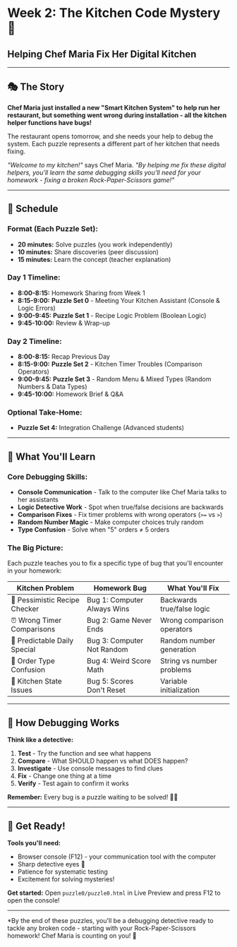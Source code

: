 # Week 2: The Kitchen Code Mystery 🍳
## Helping Chef Maria Fix Her Digital Kitchen

---

## 🎭 The Story

**Chef Maria just installed a new "Smart Kitchen System" to help run her restaurant, but something went wrong during installation - all the kitchen helper functions have bugs!**

The restaurant opens tomorrow, and she needs your help to debug the system. Each puzzle represents a different part of her kitchen that needs fixing.

*"Welcome to my kitchen!"* says Chef Maria. *"By helping me fix these digital helpers, you'll learn the same debugging skills you'll need for your homework - fixing a broken Rock-Paper-Scissors game!"*

---

## 📅 Schedule

### Format (Each Puzzle Set):
- **20 minutes:** Solve puzzles (you work independently)
- **10 minutes:** Share discoveries (peer discussion)
- **15 minutes:** Learn the concept (teacher explanation)

### Day 1 Timeline:
- **8:00-8:15:** Homework Sharing from Week 1
- **8:15-9:00:** **Puzzle Set 0** - Meeting Your Kitchen Assistant (Console & Logic Errors)
- **9:00-9:45:** **Puzzle Set 1** - Recipe Logic Problem (Boolean Logic)
- **9:45-10:00:** Review & Wrap-up

### Day 2 Timeline:
- **8:00-8:15:** Recap Previous Day
- **8:15-9:00:** **Puzzle Set 2** - Kitchen Timer Troubles (Comparison Operators)
- **9:00-9:45:** **Puzzle Set 3** - Random Menu & Mixed Types (Random Numbers & Data Types)
- **9:45-10:00:** Homework Brief & Q&A

### Optional Take-Home:
- **Puzzle Set 4:** Integration Challenge (Advanced students)

---

## 🎯 What You'll Learn

### Core Debugging Skills:
- **Console Communication** - Talk to the computer like Chef Maria talks to her assistants
- **Logic Detective Work** - Spot when true/false decisions are backwards
- **Comparison Fixes** - Fix timer problems with wrong operators (`>=` vs `>`)
- **Random Number Magic** - Make computer choices truly random
- **Type Confusion** - Solve when "5" orders ≠ 5 orders

### The Big Picture:
Each puzzle teaches you to fix a specific type of bug that you'll encounter in your homework:

| Kitchen Problem | Homework Bug | What You'll Fix |
|----------------|---------------|-----------------|
| 🍞 Pessimistic Recipe Checker | Bug 1: Computer Always Wins | Backwards true/false logic |
| ⏰ Wrong Timer Comparisons | Bug 2: Game Never Ends | Wrong comparison operators |
| 🎲 Predictable Daily Special | Bug 3: Computer Not Random | Random number generation |
| 📝 Order Type Confusion | Bug 4: Weird Score Math | String vs number problems |
| 🔄 Kitchen State Issues | Bug 5: Scores Don't Reset | Variable initialization |

---

## 🔧 How Debugging Works

**Think like a detective:**
1. **Test** - Try the function and see what happens
2. **Compare** - What SHOULD happen vs what DOES happen?
3. **Investigate** - Use console messages to find clues
4. **Fix** - Change one thing at a time
5. **Verify** - Test again to confirm it works

**Remember:** Every bug is a puzzle waiting to be solved! 🕵️‍♀️

---

## 🚀 Get Ready!

**Tools you'll need:**
- Browser console (F12) - your communication tool with the computer
- Sharp detective eyes 👀
- Patience for systematic testing
- Excitement for solving mysteries!

**Get started:** Open `puzzle0/puzzle0.html` in Live Preview and press F12 to open the console!

---

*By the end of these puzzles, you'll be a debugging detective ready to tackle any broken code - starting with your Rock-Paper-Scissors homework! Chef Maria is counting on you! 👩